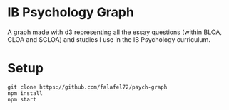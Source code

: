 # IB Psychology Graph
A graph made with d3 representing all the essay questions (within BLOA, CLOA and SCLOA) and studies I use in the IB Psychology curriculum. 

# Setup
```
git clone https://github.com/falafel72/psych-graph
npm install
npm start
```
